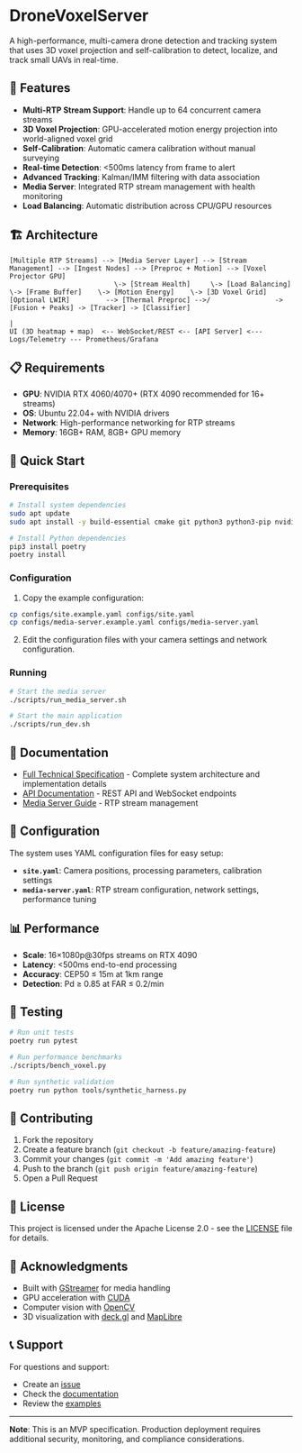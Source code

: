 # DroneVoxelServer

A high-performance, multi-camera drone detection and tracking system that uses 3D voxel projection and self-calibration to detect, localize, and track small UAVs in real-time.

## 🚀 Features

- **Multi-RTP Stream Support**: Handle up to 64 concurrent camera streams
- **3D Voxel Projection**: GPU-accelerated motion energy projection into world-aligned voxel grid
- **Self-Calibration**: Automatic camera calibration without manual surveying
- **Real-time Detection**: <500ms latency from frame to alert
- **Advanced Tracking**: Kalman/IMM filtering with data association
- **Media Server**: Integrated RTP stream management with health monitoring
- **Load Balancing**: Automatic distribution across CPU/GPU resources

## 🏗️ Architecture

```
[Multiple RTP Streams] --> [Media Server Layer] --> [Stream Management] --> [Ingest Nodes] --> [Preproc + Motion] --> [Voxel Projector GPU]
                          \-> [Stream Health]     \-> [Load Balancing]    \-> [Frame Buffer]    \-> [Motion Energy]    \-> [3D Voxel Grid]
[Optional LWIR]         --> [Thermal Preproc] -->/                -> [Fusion + Peaks] -> [Tracker] -> [Classifier]
                                                                                                       |
UI (3D heatmap + map)  <-- WebSocket/REST <-- [API Server] <--- Logs/Telemetry --- Prometheus/Grafana
```

## 📋 Requirements

- **GPU**: NVIDIA RTX 4060/4070+ (RTX 4090 recommended for 16+ streams)
- **OS**: Ubuntu 22.04+ with NVIDIA drivers
- **Network**: High-performance networking for RTP streams
- **Memory**: 16GB+ RAM, 8GB+ GPU memory

## 🚀 Quick Start

### Prerequisites

```bash
# Install system dependencies
sudo apt update
sudo apt install -y build-essential cmake git python3 python3-pip nvidia-cuda-toolkit

# Install Python dependencies
pip3 install poetry
poetry install
```

### Configuration

1. Copy the example configuration:
```bash
cp configs/site.example.yaml configs/site.yaml
cp configs/media-server.example.yaml configs/media-server.yaml
```

2. Edit the configuration files with your camera settings and network configuration.

### Running

```bash
# Start the media server
./scripts/run_media_server.sh

# Start the main application
./scripts/run_dev.sh
```

## 📖 Documentation

- [Full Technical Specification](docs/SPEC.md) - Complete system architecture and implementation details
- [API Documentation](docs/API.md) - REST API and WebSocket endpoints
- [Media Server Guide](docs/MEDIA-SERVER.md) - RTP stream management

## 🔧 Configuration

The system uses YAML configuration files for easy setup:

- **`site.yaml`**: Camera positions, processing parameters, calibration settings
- **`media-server.yaml`**: RTP stream configuration, network settings, performance tuning

## 📊 Performance

- **Scale**: 16×1080p@30fps streams on RTX 4090
- **Latency**: <500ms end-to-end processing
- **Accuracy**: CEP50 ≤ 15m at 1km range
- **Detection**: Pd ≥ 0.85 at FAR ≤ 0.2/min

## 🧪 Testing

```bash
# Run unit tests
poetry run pytest

# Run performance benchmarks
./scripts/bench_voxel.py

# Run synthetic validation
poetry run python tools/synthetic_harness.py
```

## 🤝 Contributing

1. Fork the repository
2. Create a feature branch (`git checkout -b feature/amazing-feature`)
3. Commit your changes (`git commit -m 'Add amazing feature'`)
4. Push to the branch (`git push origin feature/amazing-feature`)
5. Open a Pull Request

## 📄 License

This project is licensed under the Apache License 2.0 - see the [LICENSE](LICENSE) file for details.

## 🙏 Acknowledgments

- Built with [GStreamer](https://gstreamer.freedesktop.org/) for media handling
- GPU acceleration with [CUDA](https://developer.nvidia.com/cuda-zone)
- Computer vision with [OpenCV](https://opencv.org/)
- 3D visualization with [deck.gl](https://deck.gl/) and [MapLibre](https://maplibre.org/)

## 📞 Support

For questions and support:
- Create an [issue](https://github.com/yourusername/DroneVoxelServer/issues)
- Check the [documentation](docs/)
- Review the [examples](examples/)

---

**Note**: This is an MVP specification. Production deployment requires additional security, monitoring, and compliance considerations.
